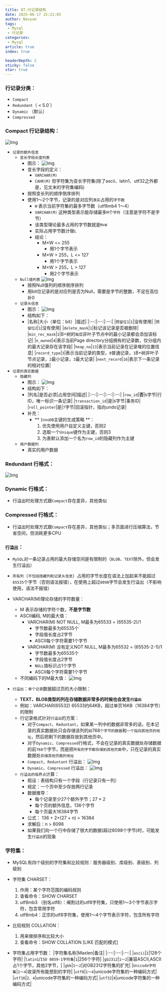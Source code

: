 ```yaml
---
title: 07.行记录结构
date: 2025-06-17 15:21:03
author: Navyum
tags: 
 - Mysql
 - 行记录
categories: 
 - Mysql
article: true
index: true

headerDepth: 2
sticky: false
star: true
---
```



### 行记录分类：
- `Compact`
- `Redundant`（ < 5.0`）
- `Dynamic` （默认）
- `Compressed`

### Compact 行记录结构：
![Img](https://raw.staticdn.net/Navyum/imgbed/pic/IMG/9b2478b80165fe95ae801cd4d5982c04.png)
- `记录的额外信息`
    - `变长字段长度列表`
        - 图示：
          ![Img](https://raw.staticdn.net/Navyum/imgbed/pic/IMG/1ec8fea4a6afa3a70d2f1bf8276e00db.png)
        - 变长字段的定义：
            - `VARCHAR(M)`
            - `CAHR(M)` 但字符集为变长字符集(除了ascii、latin1、utf32之外都是，见文末的字符集编码)
        - 按照变长列的顺序倒序排列
        - 使用1～2个字节，记录的是对应列`真实`占用的`字节数`
            - `W` 表示当前字符集的最多字节数（utf8mb4 1～4）
            - `VARCHAR(M)` 这种类型表示能存储最多`M`个`字符`（注意是字符不是字节）
            - 该类型理论最多占用的字节数就是`M×W`
            - 实际占用字节数计做`L`
            - 结论：
                - M×W <= 255
                    - 用1个字节表示
                - M×W > 255，L <= 127 
                    - 用1个字节表示
                - M×W > 255，L > 127
                    - 用2个字节表示
    - `Null值列表`
        ![Img](https://raw.staticdn.net/Navyum/imgbed/pic/IMG/1ec8fea4a6afa3a70d2f1bf8276e00db.png)
        - 按照Null值列的顺序倒序排列
        - 用bit位记录的是对应列是否为Null，需要是字节的整数，不足在高位补0
    - `记录头信息`
        - 图示：
          ![Img](https://raw.staticdn.net/Navyum/imgbed/pic/IMG/4b3c4c56bb5c16800c29412c82d72b87.png)
        - 结构如下：
        - |名称|大小（单位：bit）|描述|
        |:--:|:--:|:--:|
        |`预留位1`|`1`|没有使用|
        |`预留位2`|`1`|没有使用|
        |`delete_mask`|`1`|标记该记录是否被删除|
        |`min_rec_mask`|`1`|B+树的`每层`非叶子节点中的最小记录都会添加该标记|
        |`n_owned`|`4`|表示当前Page directory分组拥有的记录数，仅分组内的最大记录存在该字段|
        |`heap_no`|`13`|表示当前记录在记录堆的位置信息|
        |`record_type`|`3`|表示当前记录的类型，`0`普通记录，`1`B+树非叶子节点记录，`2`最小记录，`3`最大记录|
        |`next_record`|`16`|表示下一条记录的相对位置|
- `记录的真实数据`
    - `隐藏列`
        - 图示：
          ![Img](https://raw.staticdn.net/Navyum/imgbed/pic/IMG/b17a9f8ef15bd2165fff4b7aee1cf216.png)
        - 结构如下：
        - |列名|是否必须|占用空间|描述|
        |:--:|:--:|:--:|:--:|
        |`row_id`|**否**|`6`字节|行ID，唯一标识一条记录|
        |`transaction_id`|是|`6`字节|事务ID|
        |`roll_pointer`|是|`7`字节|回滚指针，指向undo记录|
        - 补充：
            - ** `InnoDB`主键的生成策略 **：
                1. 优先使用用户自定义主键，否则2
                2. 选取一个`Unique`键作为主键，否则3
                3. 为表默认添加一个名为`row_id`的隐藏列作为主键
    - `用户数据列`
        - 真实的用户数据

### Redundant 行格式：
![Img](https://raw.staticdn.net/Navyum/imgbed/pic/IMG/8cb1f0df47d5a63210c00b3e5941f2e9.png)

### Dynamic 行格式：
- 行溢出时处理方式跟`Compact`存在差异，其他类似

### Compressed 行格式：
- 行溢出时处理方式跟`Compact`存在差异，其他类似；多页面进行压缩算法，节省空间，但消耗更多CPU

### `行溢出`：
- `MySQL`对一条记录占用的最大存储空间是有限制的（`BLOB`、`TEXT`除外，但会发生行溢出）
- `所有列`（`不包括隐藏列和记录头信息`）占用的字节长度在语法上加起来不能超过`65535`个字节（否则语法报错），在使用上超过`8098`字节会发生行溢出（不影响使用，语法不报错）
- VARCHAR(M)理论存储的字符数量：
    - M 表示存储的字符个数，**不是字节数**
    - ASCII编码, M的最大值：
        - VARCHAR(M) NOT NULL, M最多为65533 = (65535-2)/1
            - 字节数最多为65535个
            - 字段值长度占2字节
            - ASCII每个字符需要1个字节
        - VARCHAR(M) 没有定义NOT NULL, M最多为65532 = (65535-2-1)/1
            - 字节数最多为65535个
            - 字段值长度占2字节
            - `NULL`值标识占1个字节
            - ASCII每个字符需要1个字节
    - 不同编码下的M最大值：
      ![Img](https://raw.staticdn.net/Navyum/imgbed/pic/IMG/d386014556933b4aac7822842ea0304c.png)

- `行溢出`：`单个记录`数据超过页的大小限制：
    - **TEXT、BLOB类型的列在存储数据非常多的时候也会发生`行溢出`**
    - 例如：VARCHAR(65532) 65533约64KB，超过单页16KB（16384字节）的限制
    - 行记录格式针对`行溢出`的方案：
        - 对于`Compact`、`Reduntant`，如果某一列中的数据非常多的话，在本记录的真实数据处只会存储该列的`前`768`个字节的数据`和`一个指向其他页的地址`，然后把剩下的数据存放到其他页中。
        - 对于`Dynamic`、`Compressed`行格式，不会在记录的真实数据处存储数据的前`768`个字节，而是把`所有的字节都存储到其他页面`中，只在记录的真实数据处`存储其他页面的地址`
        - `Compact`、`Reduntant` 行溢出：
          ![Img](https://raw.staticdn.net/Navyum/imgbed/pic/IMG/6c44d94914129346c74045ec6ef2fc35.png)
        - `Dynamic`、`Compressed` 行溢出：
          ![Img](https://raw.staticdn.net/Navyum/imgbed/pic/IMG/ca704c255cdaab31f93fb7d58d2cbb05.png)
    - `行溢出的临界点`计算：
        - 假设：表结构只有一个字段（行记录只有一列）
        - 规定：一个页中至少存放两行记录
        - 数据推导：
            - 每个记录至少27个额外字节；27 * 2
            - 每个页的额外信息，136个字节
            - 每个页最大16384字节
        - 公式： 136 + 2×(27 + n) > 16384
        - 求解后：n > 8098
        - 如果我们向一个行中存储了很大的数据(超过8098个字节)时，可能发生`行溢出`的现象

### 字符集：
* MySQL有四个级别的字符集和比较规则：服务器级别、库级别、表级别、列级别
* 字符集 CHARSET：
    1. 作用：某个字符范围的编码规则
    2. 查看命令：SHOW CHARSET
    3. utf8mb3 （别名utf8）：阉割过的utf8字符集，只使用1～3个字节表示字符，包含常用字符
    4. utf8mb4：正宗的utf8字符集，使用1～4个字节表示字符，包含所有字符

* 比较规则 COLLATION：
    1. 用来做排序和比较大小
    2. 查看命令：SHOW COLLATION [LIKE 匹配的模式]

* 字符集占用字节数：
|字符集名称|Maxlen|备注|
|:--:|:--:|:--:|
|`ascii`|`1`|128个字符|
|`latin1`/`ISO 8859-1字符集`|`1`|256个字符|
|`gb2312`|`1～2`|兼容ASCII,ASCII占1个字节，其他2字节，|
|`gbk`|`1～2`|对GB2312字符集的扩充|
|`Unicode字符集`|`1～4`|收录所有能想到的字符|
|`utf8`|`1～4`|unicode字符集的一种编码方式|
|`utf16`|`2、4`|unicode字符集的一种编码方式|
|`utf32`|`4`|unicode字符集的一种编码方式|